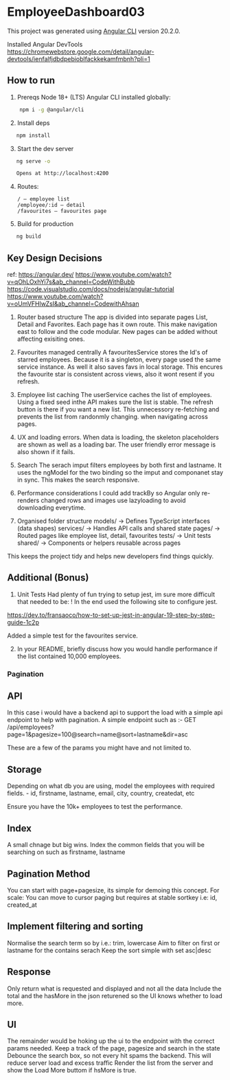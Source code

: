# EmployeeDashboard03

This project was generated using [Angular CLI](https://github.com/angular/angular-cli) version 20.2.0.

Installed Angular DevTools
https://chromewebstore.google.com/detail/angular-devtools/ienfalfjdbdpebioblfackkekamfmbnh?pli=1

## How to run

1. Prereqs
    Node 18+ (LTS)
    Angular CLI installed globally:
```bash
    npm i -g @angular/cli
```

2. Install deps
```bash
   npm install
```

3. Start the dev server
```bash
   ng serve -o

   Opens at http://localhost:4200
```

4. Routes:

       / — employee list
       /employee/:id — detail
       /favourites — favourites page

6.  Build for production
```bash
   ng build
```

## Key Design Decisions

ref: 
https://angular.dev/
https://www.youtube.com/watch?v=qOhLOxhYi7s&ab_channel=CodeWithBubb
https://code.visualstudio.com/docs/nodejs/angular-tutorial
https://www.youtube.com/watch?v=oUmVFHlwZsI&ab_channel=CodewithAhsan


1. Router based structure
The app is divided into separate pages List, Detail and Favorites.
Each page has it own route.
This make navigation east to follow and the code modular. New pages can be added without affecting exisiting ones.

2. Favourites managed centrally
A favouritesService stores the Id's of starred employees. Because it is a singleton, every page used the same service instance. As well it also saves favs in local storage.
This encures the favourite star is consistent across views, also it wont resent if you refresh.

3. Employee list caching
The userService caches the list of employees.  Using a fixed seed inthe API makes sure the list is stable. The refresh button is there if you want a new list.
This unnecessory re-fetching  and prevents the list from randonmly changing. when navigating across pages.

4. UX and loading errors.
When data is loading, the skeleton placeholders are shown as well as a loading bar. The user friendly error message is also shown if it fails.

5. Search
The serach imput filters employees by both first and lastname. It uses the ngModel for the two binding so the imput and componanet stay in sync.
This makes the search responsive.

6. Performance considerations
I could add trackBy so Angular only re-renders changed rows and images use lazyloading to avoid downloading everytime.

7. Organised folder structure
    models/ → Defines TypeScript interfaces (data shapes)
    services/ → Handles API calls and shared state
    pages/ → Routed pages like employee list, detail, favourites
    tests/ → Unit tests
    shared/ → Components or helpers reusable across pages

This keeps the project tidy and helps new developers find things quickly.


## Additional (Bonus)

1. Unit Tests
Had plenty of fun trying to setup jest, im sure more difficult that needed to be: !
In the end used the following site to configure jest.

https://dev.to/fransaoco/how-to-set-up-jest-in-angular-19-step-by-step-guide-1c2p

Added a simple test for the favourites service.


2. In your README, briefly discuss how you would handle performance if the list contained 10,000 employees.

### Pagination

## API
In this case i would have a backend api to support the load with a simple api endpoint to help with pagination.
A simple endpoint such as :-
        GET /api/employees?page=1&pagesize=100@search=name@sort=lastname&dir=asc

These are a few of the params you might have and not limited to.

## Storage
Depending on what db you are using, model the employees with required fields.
    - id, firstname, lastname, email, city, country, createdat, etc

Ensure you have the 10k+ employees to test the performance.

## Index
A small chnage but big wins.
Index the common fields that you will be searching on such as firstname, lastname

## Pagination Method
You can start with page+pagesize, its simple for demoing this concept.
For scale: You can move to cursor paging but requires at stable sortkey i.e: id, created_at

## Implement filtering and sorting
Normalise the search term so by i.e.: trim, lowercase
Aim to filter on first or lastname for the contains serach
Keep the sort simple with set asc|desc

## Response
Only return what is requested and displayed and not all the data
Include the total and the hasMore in the json returened so the UI knows whether to load more.

## UI
The remainder would be hoking up the ui to the endpoint  with the correct params needed.
Keep a track of the page, pagesize and search in the state
Debounce the search box, so not every hit spams the backend.
This will reduce server load and excess traffic
Render the list from the server and show the Load More buttom if hsMore is true.


